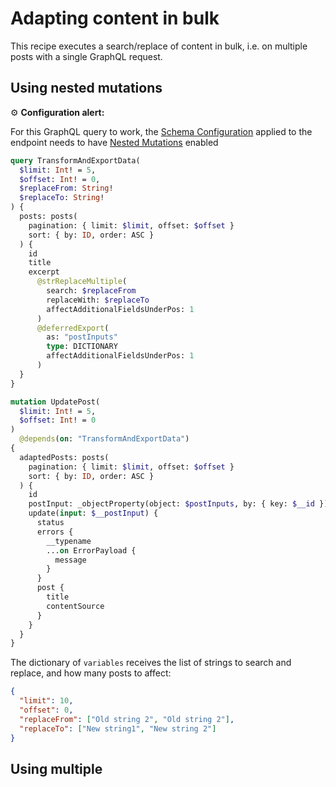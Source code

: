 # Adapting content in bulk

This recipe executes a search/replace of content in bulk, i.e. on multiple posts with a single GraphQL request.

## Using nested mutations

<div class="doc-config-highlight" markdown=1>

⚙️ **Configuration alert:**

For this GraphQL query to work, the [Schema Configuration](https://gatographql.com/guides/use/creating-a-schema-configuration/) applied to the endpoint needs to have  [Nested Mutations](https://gatographql.com/guides/schema/using-nested-mutations/) enabled

</div>

```graphql
query TransformAndExportData(
  $limit: Int! = 5,
  $offset: Int! = 0,
  $replaceFrom: String!
  $replaceTo: String!
) {
  posts: posts(
    pagination: { limit: $limit, offset: $offset }
    sort: { by: ID, order: ASC }
  ) {
    id
    title
    excerpt
      @strReplaceMultiple(
        search: $replaceFrom
        replaceWith: $replaceTo
        affectAdditionalFieldsUnderPos: 1
      )
      @deferredExport(
        as: "postInputs"
        type: DICTIONARY
        affectAdditionalFieldsUnderPos: 1
      )
  }
}

mutation UpdatePost(
  $limit: Int! = 5,
  $offset: Int! = 0
)
  @depends(on: "TransformAndExportData")
{
  adaptedPosts: posts(
    pagination: { limit: $limit, offset: $offset }
    sort: { by: ID, order: ASC }
  ) {
    id
    postInput: _objectProperty(object: $postInputs, by: { key: $__id })
    update(input: $__postInput) {
      status
      errors {
        __typename
        ...on ErrorPayload {
          message
        }
      }
      post {
        title
        contentSource
      }
    }
  }
}
```

The dictionary of `variables` receives the list of strings to search and replace, and how many posts to affect:

```json
{
  "limit": 10,
  "offset": 0,
  "replaceFrom": ["Old string 2", "Old string 2"],
  "replaceTo": ["New string1", "New string 2"]
}
```


## Using multiple 
